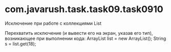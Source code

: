 # com.javarush.task.task09.task0910
Исключение при работе с коллекциями List

Перехватить исключение (и вывести его на экран, указав его тип), возникающее при выполнении кода:
ArrayList<String> list = new ArrayList<String>();
String s = list.get(18);
